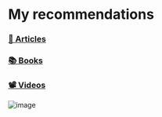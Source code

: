 # My recommendations

### [📰 Articles](./articles.md)

### [📚 Books](./books.md)

### [📽️ Videos](./videos.md)

![image](https://github.com/brahinets/learner-corner/assets/4119411/7930f263-1665-4854-aa29-6f3d9c8c5901)
